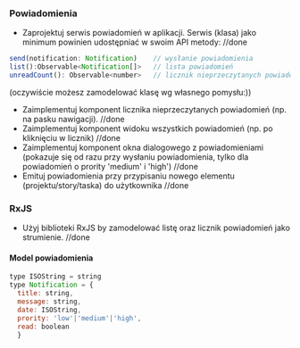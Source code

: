 ### Powiadomienia
- Zaprojektuj serwis powiadomień w aplikacji. Serwis (klasa) jako minimum powinien udostępniać w swoim API metody: //done
```js 
send(notification: Notification)    // wysłanie powiadomienia
list():Observable<Notification[]>   // lista powiadomień
unreadCount(): Observable<number>   // licznik nieprzeczytanych powiadomień
```
(oczywiście możesz zamodelować klasę wg własnego pomysłu:))
- Zaimplementuj komponent licznika nieprzeczytanych powiadomień (np. na pasku nawigacji). //done
- Zaimplementuj komponent widoku wszystkich powiadomień (np. po kliknięciu w licznik) //done
- Zaimplementuj komponent okna dialogowego z powiadomieniami (pokazuje się od razu przy wysłaniu powiadomienia, tylko dla powiadomień o prority 'medium' i 'high') //done
- Emituj powiadomienia przy przypisaniu nowego elementu (projektu/story/taska) do użytkownika //done

### RxJS
- Użyj biblioteki RxJS by zamodelować listę oraz licznik powiadomień jako strumienie. //done

#### Model powiadomienia
```js
type ISOString = string
type Notification = {
  title: string,
  message: string,
  date: ISOString,
  prority: 'low'|'medium'|'high',
  read: boolean
  }
```
